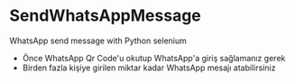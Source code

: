# SendWhatsAppMessage
WhatsApp send message with Python selenium
- Önce WhatsApp Qr Code'u okutup WhatsApp'a giriş sağlamanız gerek
- Birden fazla kişiye girilen miktar kadar WhatsApp mesajı atabilirsiniz
